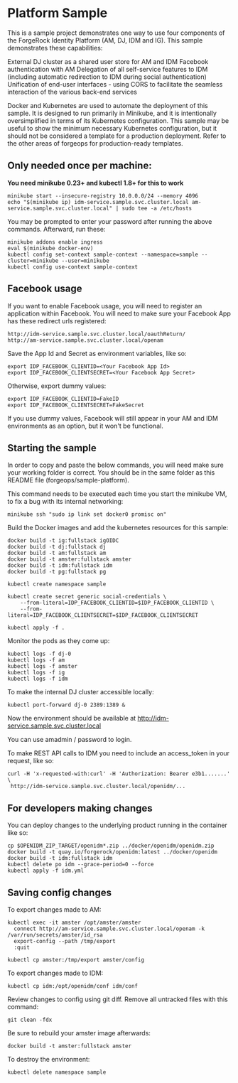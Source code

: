 # Platform Sample

This is a sample project demonstrates one way to use four components of the ForgeRock Identity Platform (AM, DJ, IDM and IG). This sample demonstrates these capabilities:

External DJ cluster as a shared user store for AM and IDM
Facebook authentication with AM
Delegation of all self-service features to IDM (including automatic redirection to IDM during social authentication)
Unification of end-user interfaces - using CORS to facilitate the seamless interaction of the various back-end services

Docker and Kubernetes are used to automate the deployment of this sample. It is designed to run primarily in Minikube, and it is intentionally oversimplified in terms of its Kubernetes configuration. This sample may be useful to show the minimum necessary Kubernetes configuration, but it should not be considered a template for a production deployment. Refer to the other areas of forgeops for production-ready templates.

## Only needed once per machine:

**You need minikube 0.23+ and kubectl 1.8+ for this to work**

    minikube start --insecure-registry 10.0.0.0/24 --memory 4096
    echo "$(minikube ip) idm-service.sample.svc.cluster.local am-service.sample.svc.cluster.local" | sudo tee -a /etc/hosts

You may be prompted to enter your password after running the above commands. Afterward, run these:

    minikube addons enable ingress
    eval $(minikube docker-env)
    kubectl config set-context sample-context --namespace=sample --cluster=minikube --user=minikube
    kubectl config use-context sample-context


## Facebook usage

If you want to enable Facebook usage, you will need to register an application within Facebook. You will need to make sure your Facebook App has these redirect urls registered:

    http://idm-service.sample.svc.cluster.local/oauthReturn/
    http://am-service.sample.svc.cluster.local/openam

Save the App Id and Secret as environment variables, like so:

    export IDP_FACEBOOK_CLIENTID=<Your Facebook App Id>
    export IDP_FACEBOOK_CLIENTSECRET=<Your Facebook App Secret>

Otherwise, export dummy values:

    export IDP_FACEBOOK_CLIENTID=FakeID
    export IDP_FACEBOOK_CLIENTSECRET=FakeSecret

If you use dummy values, Facebook will still appear in your AM and IDM environments as an option, but it won't be functional.

## Starting the sample

In order to copy and paste the below commands, you will need make sure your working folder is correct. You should be in the same folder as this README file (forgeops/sample-platform).

This command needs to be executed each time you start the minikube VM, to fix a bug with its internal networking:

    minikube ssh "sudo ip link set docker0 promisc on"

Build the Docker images and add the kubernetes resources for this sample:

    docker build -t ig:fullstack igOIDC
    docker build -t dj:fullstack dj
    docker build -t am:fullstack am
    docker build -t amster:fullstack amster
    docker build -t idm:fullstack idm
    docker build -t pg:fullstack pg

    kubectl create namespace sample

    kubectl create secret generic social-credentials \
        --from-literal=IDP_FACEBOOK_CLIENTID=$IDP_FACEBOOK_CLIENTID \
        --from-literal=IDP_FACEBOOK_CLIENTSECRET=$IDP_FACEBOOK_CLIENTSECRET

    kubectl apply -f .


Monitor the pods as they come up:

    kubectl logs -f dj-0
    kubectl logs -f am
    kubectl logs -f amster
    kubectl logs -f ig
    kubectl logs -f idm

To make the internal DJ cluster accessible locally:

    kubectl port-forward dj-0 2389:1389 &

Now the environment should be available at http://idm-service.sample.svc.cluster.local

You can use amadmin / password to login.

To make REST API calls to IDM you need to include an access_token in your request, like so:

    curl -H 'x-requested-with:curl' -H 'Authorization: Bearer e3b1.......' \
     http://idm-service.sample.svc.cluster.local/openidm/...

## For developers making changes

You can deploy changes to the underlying product running in the container like so:

    cp $OPENIDM_ZIP_TARGET/openidm*.zip ../docker/openidm/openidm.zip
    docker build -t quay.io/forgerock/openidm:latest ../docker/openidm
    docker build -t idm:fullstack idm
    kubectl delete po idm --grace-period=0 --force
    kubectl apply -f idm.yml


## Saving config changes

To export changes made to AM:

    kubectl exec -it amster /opt/amster/amster
      connect http://am-service.sample.svc.cluster.local/openam -k /var/run/secrets/amster/id_rsa
      export-config --path /tmp/export
      :quit

    kubectl cp amster:/tmp/export amster/config


To export changes made to IDM:

    kubectl cp idm:/opt/openidm/conf idm/conf

Review changes to config using git diff. Remove all untracked files with this command:

    git clean -fdx

Be sure to rebuild your amster image afterwards:

    docker build -t amster:fullstack amster

To destroy the environment:

    kubectl delete namespace sample
